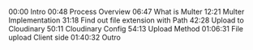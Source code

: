 00:00 Intro
00:48 Process Overview
06:47 What is Multer
12:21 Multer Implementation
31:18 Find out file extension with Path
42:28 Upload to Cloudinary
50:11 Cloudinary Config
54:13 Upload Method
01:06:31 File upload Client side
01:40:32 Outro
